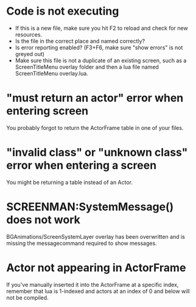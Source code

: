 # Code is not executing
- If this is a new file, make sure you hit F2 to reload and check for new resources.
- Is the file in the correct place and named correctly?
- Is error reporting enabled? (F3+F6, make sure "show errors" is not greyed out)
- Make sure this file is not a duplicate of an existing screen, such as a ScreenTitleMenu overlay folder and then a lua file named ScreenTitleMenu overlay.lua.

# "must return an actor" error when entering screen
You probably forgot to return the ActorFrame table in one of your files.

# "invalid class" or "unknown class" error when entering a screen
You might be returning a table instead of an Actor.

# SCREENMAN:SystemMessage() does not work
BGAnimations/ScreenSystemLayer overlay has been overwritten and is missing the messagecommand required to show messages.

# Actor not appearing in ActorFrame
If you've manually inserted it into the ActorFrame at a specific index, remember that lua is 1-indexed and actors at an index of 0 and below will not be compiled.